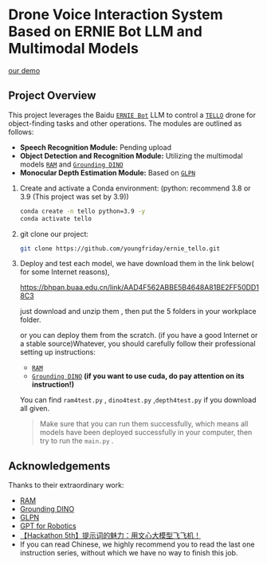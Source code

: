 # Drone Voice Interaction System Based on ERNIE Bot LLM and Multimodal Models

[our demo](https://bhpan.buaa.edu.cn/link/AADFAF9062597C4C29858163ABCFAA95F3)

## Project Overview

This project leverages the Baidu [`ERNIE Bot`](https://yiyan.baidu.com/) LLM to control a [`TELLO`](https://github.com/damiafuentes/DJITelloPy) drone for object-finding tasks and other operations. The modules are outlined as follows:

- **Speech Recognition Module:** Pending upload
- **Object Detection and Recognition Module:** Utilizing the multimodal models [`RAM`](https://github.com/xinyu1205/recognize-anything) and [`Grounding DINO`](https://github.com/IDEA-Research/GroundingDINO)
- **Monocular Depth Estimation Module:** Based on [`GLPN`](https://huggingface.co/vinvino02/glpn-nyu)


1. Create and activate a Conda environment: (python: recommend 3.8 or 3.9 (This project was set by 3.9))

   ```bash
   conda create -n tello python=3.9 -y
   conda activate tello
   ```

2. git clone our project:

   ```bash
   git clone https://github.com/youngfriday/ernie_tello.git
   ```

3. Deploy and test each model, we have download them in the link below( for some Internet reasons), 

   https://bhpan.buaa.edu.cn/link/AAD4F562ABBE5B4648A81BE2FF50DD18C3

   just download and unzip them , then put the 5 folders in your workplace folder.

   or you can deploy them from the scratch. (if you have a good Internet or a stable source)Whatever, you should carefully follow their professional setting up instructions:

   - [`RAM` ](https://github.com/xinyu1205/recognize-anything)
   - [`Grounding DINO`](https://github.com/IDEA-Research/GroundingDINO) **(if you want to use cuda, do pay attention on its instruction!)**

   You can find `ram4test.py` , `dino4test.py` ,`depth4test.py`  if you download all given.

   > Make sure that you can run them successfully, which means all models have been deployed successfully in your computer, then try to run the `main.py` .

##  Acknowledgements

Thanks to their extraordinary work:

- [RAM ](https://github.com/xinyu1205/recognize-anything)
- [Grounding DINO](https://github.com/IDEA-Research/GroundingDINO) 
- [GLPN](https://huggingface.co/vinvino02/glpn-nyu)
- [GPT for Robotics](https://www.microsoft.com/en-us/research/articles/chatgpt-for-robotics/)
- [【Hackathon 5th】提示词的魅力：用文心大模型飞飞机！](https://aistudio.baidu.com/projectdetail/7158159?searchKeyword=%E7%94%A8%E6%96%87%E5%BF%83%E5%A4%A7%E6%A8%A1%E5%9E%8B%E9%A3%9E%E9%A3%9E%E6%9C%BA&searchTab=ALL)
- If you can read Chinese, we highly recommend you to read the last one instruction series, without which we have no way to finish this job.

